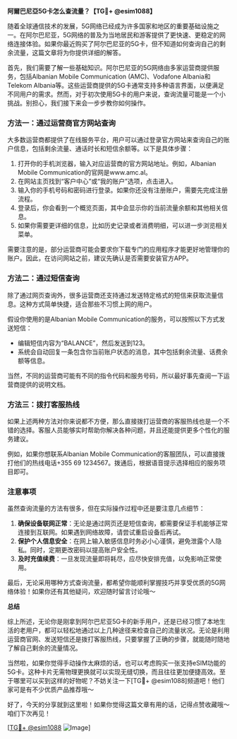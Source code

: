 **阿爾巴尼亞5G卡怎么查流量？【TG💪+ @esim1088】**

随着全球通信技术的发展，5G网络已经成为许多国家和地区的重要基础设施之一。在阿尔巴尼亚，5G网络的普及为当地居民和游客提供了更快速、更稳定的网络连接体验。如果你最近购买了阿尔巴尼亚的5G卡，但不知道如何查询自己的剩余流量，这篇文章将为你提供详细的解答。

首先，我们需要了解一些基础知识。阿尔巴尼亚的5G网络由多家运营商提供服务，包括Albanian Mobile Communication (AMC)、Vodafone Albania和Telekom Albania等。这些运营商提供的5G卡通常支持多种语言界面，以便满足不同用户的需求。然而，对于初次使用5G卡的用户来说，查询流量可能是一个小挑战。别担心，我们接下来会一步步教你如何操作。

### 方法一：通过运营商官方网站查询

大多数运营商都提供了在线服务平台，用户可以通过登录官方网站来查询自己的账户信息，包括剩余流量、通话时长和短信余额等。以下是具体步骤：

1. 打开你的手机浏览器，输入对应运营商的官方网站地址。例如，Albanian Mobile Communication的官网是www.amc.al。
2. 在网站主页找到“客户中心”或“我的账户”选项，点击进入。
3. 输入你的手机号码和密码进行登录。如果你还没有注册账户，需要先完成注册流程。
4. 登录后，你会看到一个概览页面，其中会显示你的当前流量余额和其他相关信息。
5. 如果你需要更详细的信息，比如历史记录或者消费明细，可以进一步浏览相关菜单。

需要注意的是，部分运营商可能会要求你下载专门的应用程序才能更好地管理你的账户。因此，在访问网站之前，建议先确认是否需要安装官方APP。

### 方法二：通过短信查询

除了通过网页查询外，很多运营商还支持通过发送特定格式的短信来获取流量信息。这种方式简单快捷，适合那些不习惯上网的用户。

假设你使用的是Albanian Mobile Communication的服务，可以按照以下方式发送短信：
- 编辑短信内容为“BALANCE”，然后发送到123。
- 系统会自动回复一条包含你当前账户状态的消息，其中包括剩余流量、话费余额等信息。

当然，不同的运营商可能有不同的指令代码和服务号码，所以最好事先查阅一下运营商提供的说明文档。

### 方法三：拨打客服热线

如果上述两种方法对你来说都不方便，那么直接拨打运营商的客服热线也是一个不错的选择。客服人员能够实时帮助你解决各种问题，并且还能提供更多个性化的服务建议。

例如，如果你想联系Albanian Mobile Communication的客服团队，可以直接拨打他们的热线电话+355 69 1234567。拨通后，根据语音提示选择相应的服务项目即可。

### 注意事项

虽然查询流量的方法有很多，但在实际操作过程中还是要注意几点细节：

1. **确保设备联网正常**：无论是通过网页还是短信查询，都需要保证手机能够正常连接到互联网。如果遇到网络故障，请尝试重启设备后再试。
2. **保护个人信息安全**：在网上输入敏感信息时务必小心谨慎，避免泄露个人隐私。同时，定期更改密码以提高账户安全性。
3. **及时充值续费**：一旦发现流量即将耗尽，应尽快安排充值，以免影响正常使用。

最后，无论采用哪种方式查询流量，都希望你能顺利掌握技巧并享受优质的5G网络体验！如果你还有其他疑问，欢迎随时留言讨论哦～

**总结**

综上所述，无论你是刚拿到阿尔巴尼亚5G卡的新手用户，还是已经习惯了本地生活的老用户，都可以轻松地通过以上几种途径来检查自己的流量状况。无论是利用运营商官网、发送短信还是拨打客服热线，只要掌握了正确的步骤，就能随时随地了解自己剩余的流量情况。

当然啦，如果你觉得手动操作太麻烦的话，也可以考虑购买一张支持eSIM功能的5G卡。这种卡片无需物理更换就可以实现无缝切换，而且往往更加便捷高效。至于哪里可以买到这样的好物呢？不妨关注一下[TG💪+ @esim1088]频道吧！他们家可是有不少优质产品推荐哦～

好了，今天的分享就到这里啦！如果你觉得这篇文章有用的话，记得点赞收藏哦～咱们下次再见！

[[TG💪+ @esim1088](https://t.me/s/esim1088) ![Image](https://i.postimg.cc/4NQfJmqS/Snipaste-2025-05-13-00-14-12.png)]